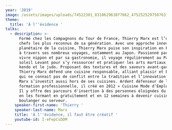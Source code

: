 ```yaml
---
year: '2019'
image: /assets/images/uploads/74522301_831862963877862_4752525297507631104_n.png
theme:
  title: 'À l''évidence '
talks:
  - description: >-
      Formé chez les Compagnons du Tour de France, Thierry Marx est l’un des
      chefs les plus reconnus de sa génération. Avec une approche innovante et
      planétaire de la cuisine, Thierry Marx puise son inspiration en France, et
      à travers ses nombreux voyages, notamment au Japon. Passionné par l’art de
      vivre nippon et par sa gastronomie, il voyage régulièrement au Pays du
      soleil Levant pour s’y ressourcer et pratiquer les arts martiaux, dont le
      kendo et le judo. Proposant des textures et des saveurs avant-gardistes,
      Thierry Marx défend une cuisine responsable, alliant plaisir et bien-être,
      qui ne connait pas de conflit entre la tradition et l’innovation. Thierry
      Marx s’investit aussi hors de ses cuisines. Ardent défenseur de la
      formation professionnelle, il créé en 2012 « Cuisine Mode d’Emploi(s) ».
      Il y offre des parcours d'insertion à des personnes éloignées du travail
      en les formant en gratuitement et en 12 semaines à devenir cuisinier,
      boulanger ou serveur.
    speaker-first-name: 'Thierry '
    speaker-last-name: Marx
    title: 'À l''évidence, il faut être créatif '
    youtube-id: I-eFepCsDDM
---
```


